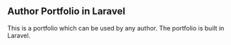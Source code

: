 ## Author Portfolio in Laravel
This is a portfolio which can be used by any author. The portfolio is built in Laravel.
